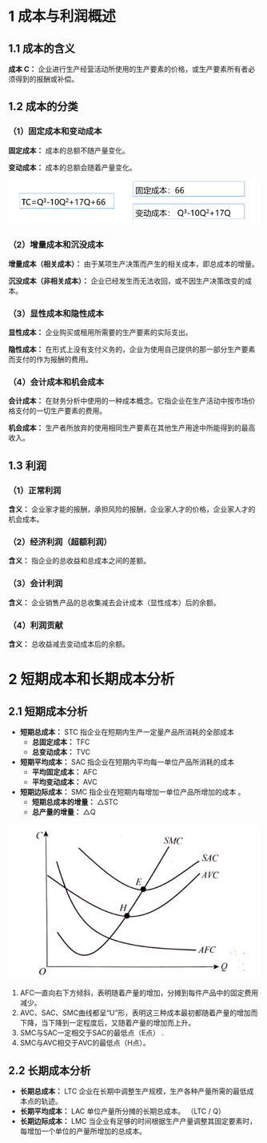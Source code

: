 # 1 成本与利润概述

## 1.1 成本的含义

**成本  C：**   企业进行生产经营活动所使用的生产要素的价格，或生产要素所有者必须得到的报酬或补偿。

## 1.2 成本的分类

### （1）固定成本和变动成本

**固定成本：**  成本的总额不随产量变化。

**变动成本：**  成本的总额会随着产量变化。

![](./image/47.png)

### （2）增量成本和沉没成本

**增量成本（相关成本）：** 由于某项生产决策而产生的相关成本，即总成本的增量。

**沉没成本（非相关成本）：**  企业已经发生而无法收回，或不因生产决策改变的成本。

### （3）显性成本和隐性成本

**显性成本：**  企业购买或租用所需要的生产要素的实际支出。

**隐性成本：**  在形式上没有支付义务的，企业为使用自己提供的那一部分生产要素而支付的作为报酬的费用。

### （4）会计成本和机会成本

**会计成本：**  在财务分析中使用的一种成本概念。它指企业在生产活动中按市场价格支付的一切生产要素的费用。

**机会成本：**  生产者所放弃的使用相同生产要素在其他生产用途中所能得到的最高收入。

## 1.3 利润

### （1）正常利润

**含义：**  企业家才能的报酬，承担风险的报酬，企业家人才的价格，企业家人才的机会成本。

### （2）经济利润（超额利润）

**含义：**  指企业的总收益和总成本之间的差额。

### （3）会计利润

**含义：**  企业销售产品的总收集减去会计成本（显性成本）后的余额。

### （4）利润贡献

**含义：**  总收益减去变动成本后的余额。

# 2 短期成本和长期成本分析

## 2.1 短期成本分析

- **短期总成本：**  STC 指企业在短期内生产一定量产品所消耗的全部成本
  - **总固定成本：**  TFC  
  - **总变动成本：**  TVC
- **短期平均成本：** SAC 指企业在短期内平均每一单位产品所消耗的成本
  - **平均固定成本：** AFC
  - **平均变动成本：** AVC
- **短期边际成本：** SMC 指企业在短期内每增加一单位产品所增加的成本 。
  - **短期总成本的增量：**  △STC
  - **总产量的增量：** △Q 

![](./image/48.png)

1. AFC—直向右下方倾斜，表明随着产量的增加，分摊到每件产品中的固定费用减少。
2. AVC、SAC、SMC曲线都呈“U”形，表明这三种成本最初都随着产量的增加而下降，当下降到一定程度后，又随着产量的增加而上升。
3. SMC与SAC一定相交于SAC的最低点（E点）  .
4. SMC与AVC相交于AVC的最低点（H点）。

## 2.2 长期成本分析

- **长期总成本：**  LTC 企业在长期中调整生产规模，生产各种产量所需的最低成本点的轨迹。
- **长期平均成本：**  LAC  单位产量所分摊的长期总成本。 （LTC / Q）
- **长期边际成本：**  LMC  当企业有足够的时间根据生产产量调整其固定要素时，每增加一个单位的产量所增加的总成本。

